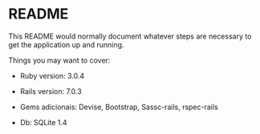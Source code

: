 # README

This README would normally document whatever steps are necessary to get the
application up and running.

Things you may want to cover:

* Ruby version: 3.0.4

* Rails version: 7.0.3

* Gems adicionais: Devise, Bootstrap, Sassc-rails, rspec-rails

* Db: SQLite 1.4
  

